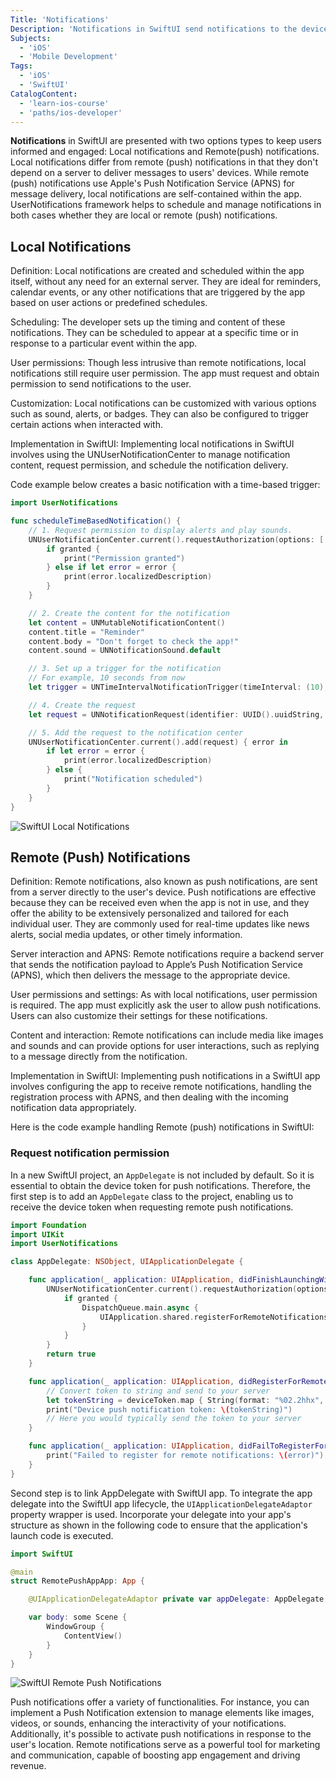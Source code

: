 ```yaml
---
Title: 'Notifications'
Description: 'Notifications in SwiftUI send notifications to the device either from a server or create them directly within an app.'
Subjects:
  - 'iOS'
  - 'Mobile Development'
Tags: 
  - 'iOS'
  - 'SwiftUI'
CatalogContent:
  - 'learn-ios-course'
  - 'paths/ios-developer'
---
```


**Notifications** in SwiftUI are presented with two options types to keep users informed and engaged: Local notifications and Remote(push) notifications. Local notifications differ from remote (push) notifications in that they don't depend on a server to deliver messages to users' devices. While remote (push) notifications use Apple's Push Notification Service (APNS) for message delivery, local notifications are self-contained within the app.
UserNotifications framework helps to schedule and manage notifications in both cases whether they are local or remote (push) notifications.

## Local Notifications

Definition: Local notifications are created and scheduled within the app itself, without any need for an external server. They are ideal for reminders, calendar events, or any other notifications that are triggered by the app based on user actions or predefined schedules.

Scheduling: The developer sets up the timing and content of these notifications. They can be scheduled to appear at a specific time or in response to a particular event within the app.

User permissions: Though less intrusive than remote notifications, local notifications still require user permission. The app must request and obtain permission to send notifications to the user.

Customization: Local notifications can be customized with various options such as sound, alerts, or badges. They can also be configured to trigger certain actions when interacted with.

Implementation in SwiftUI: Implementing local notifications in SwiftUI involves using the UNUserNotificationCenter to manage notification content, request permission, and schedule the notification delivery.

Code example below creates a basic notification with a time-based trigger:

```swift
import UserNotifications

func scheduleTimeBasedNotification() {
    // 1. Request permission to display alerts and play sounds.
    UNUserNotificationCenter.current().requestAuthorization(options: [.alert, .sound]) { granted, error in
        if granted {
            print("Permission granted")
        } else if let error = error {
            print(error.localizedDescription)
        }
    }

    // 2. Create the content for the notification
    let content = UNMutableNotificationContent()
    content.title = "Reminder"
    content.body = "Don't forget to check the app!"
    content.sound = UNNotificationSound.default

    // 3. Set up a trigger for the notification
    // For example, 10 seconds from now
    let trigger = UNTimeIntervalNotificationTrigger(timeInterval: (10), repeats: false)

    // 4. Create the request
    let request = UNNotificationRequest(identifier: UUID().uuidString, content: content, trigger: trigger)

    // 5. Add the request to the notification center
    UNUserNotificationCenter.current().add(request) { error in
        if let error = error {
            print(error.localizedDescription)
        } else {
            print("Notification scheduled")
        }
    }
}

```

![SwiftUI Local Notifications](https://raw.githubusercontent.com/Codecademy/docs/main/media/swiftui-local-notifications.png)

## Remote (Push) Notifications

Definition: Remote notifications, also known as push notifications, are sent from a server directly to the user's device. Push notifications are effective because they can be received even when the app is not in use, and they offer the ability to be extensively personalized and tailored for each individual user. They are commonly used for real-time updates like news alerts, social media updates, or other timely information.

Server interaction and APNS: Remote notifications require a backend server that sends the notification payload to Apple’s Push Notification Service (APNS), which then delivers the message to the appropriate device.

User permissions and settings: As with local notifications, user permission is required. The app must explicitly ask the user to allow push notifications. Users can also customize their settings for these notifications.

Content and interaction: Remote notifications can include media like images and sounds and can provide options for user interactions, such as replying to a message directly from the notification.

Implementation in SwiftUI: Implementing push notifications in a SwiftUI app involves configuring the app to receive remote notifications, handling the registration process with APNS, and then dealing with the incoming notification data appropriately.

Here is the code example handling Remote (push) notifications in SwiftUI:

### Request notification permission

In a new SwiftUI project, an `AppDelegate` is not included by default. So it is essential to obtain the device token for push notifications. Therefore, the first step is to add an `AppDelegate` class to the project, enabling us to receive the device token when requesting remote push notifications.

```swift
import Foundation
import UIKit
import UserNotifications

class AppDelegate: NSObject, UIApplicationDelegate {

    func application(_ application: UIApplication, didFinishLaunchingWithOptions launchOptions: [UIApplication.LaunchOptionsKey: Any]?) -> Bool {
        UNUserNotificationCenter.current().requestAuthorization(options: [.alert, .badge, .sound]) { granted, error in
            if granted {
                DispatchQueue.main.async {
                    UIApplication.shared.registerForRemoteNotifications()
                }
            }
        }
        return true
    }

    func application(_ application: UIApplication, didRegisterForRemoteNotificationsWithDeviceToken deviceToken: Data) {
        // Convert token to string and send to your server
        let tokenString = deviceToken.map { String(format: "%02.2hhx", $0) }.joined()
        print("Device push notification token: \(tokenString)")
        // Here you would typically send the token to your server
    }

    func application(_ application: UIApplication, didFailToRegisterForRemoteNotificationsWithError error: Error) {
        print("Failed to register for remote notifications: \(error)")
    }
}

```

Second step is to link AppDelegate with SwiftUI app. To integrate the app delegate into the SwiftUI app lifecycle, the `UIApplicationDelegateAdaptor` property wrapper is used. Incorporate your delegate into your app's structure as shown in the following code to ensure that the application's launch code is executed.

```swift
import SwiftUI

@main
struct RemotePushAppApp: App {

    @UIApplicationDelegateAdaptor private var appDelegate: AppDelegate

    var body: some Scene {
        WindowGroup {
            ContentView()
        }
    }
}
```

![SwiftUI Remote Push Notifications](https://raw.githubusercontent.com/Codecademy/docs/main/media/swiftui-remote-push-notification.png)

Push notifications offer a variety of functionalities. For instance, you can implement a Push Notification extension to manage elements like images, videos, or sounds, enhancing the interactivity of your notifications. Additionally, it's possible to activate push notifications in response to the user's location. Remote notifications serve as a powerful tool for marketing and communication, capable of boosting app engagement and driving revenue.
